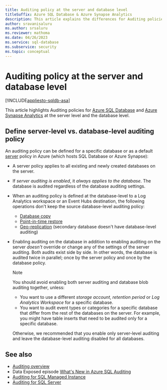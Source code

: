 ```yaml
---
title: Auditing policy at the server and database level
titleSuffix: Azure SQL Database & Azure Synapse Analytics
description: This article explains the differences for Auditing policies of Azure SQL Database and Azure Synapse Analytics at the server and database level.
author: sravanisaluru
ms.author: srsaluru
ms.reviewer: mathoma
ms.date: 04/26/2023
ms.service: sql-database
ms.subservice: security
ms.topic: conceptual
---
```

# Auditing policy at the server and database level

[!INCLUDE[appliesto-sqldb-asa](../includes/appliesto-sqldb-asa.md)]

This article highlights Auditing policies for [Azure SQL Database](sql-database-paas-overview.md) and [Azure Synapse Analytics](/azure/synapse-analytics/sql-data-warehouse/sql-data-warehouse-overview-what-is) at the server level and the database level.

## Define server-level vs. database-level auditing policy

An auditing policy can be defined for a specific database or as a default [server](logical-servers.md) policy in Azure (which hosts SQL Database or Azure Synapse):

- A server policy applies to all existing and newly created databases on the server.

- If *server auditing is enabled*, it *always applies to the database*. The database is audited regardless of the database auditing settings.

- When an auditing policy is defined at the database-level to a Log Analytics workspace or an Event Hubs destination, the following operations don't keep the source database-level auditing policy:

  - [Database copy](database-copy.md)
  - [Point-in-time restore](recovery-using-backups.md)
  - [Geo-replication](active-geo-replication-overview.md) (secondary database doesn't have database-level auditing)

- Enabling auditing on the database in addition to enabling auditing on the server *doesn't* override or change any of the settings of the server auditing. Both audits exist side by side. In other words, the database is audited twice in parallel; once by the server policy and once by the database policy.

  > [!NOTE]  
  > You should avoid enabling both server auditing and database blob auditing together, unless:
  >
  > - You want to use a different *storage account*, *retention period* or *Log Analytics Workspace* for a specific database.
  > - You want to audit event types or categories for a specific database that differ from the rest of the databases on the server. For example, you might have table inserts that need to be audited only for a specific database.
  >
  > Otherwise, we recommended that you enable only server-level auditing and leave the database-level auditing disabled for all databases.

## See also

- [Auditing overview](auditing-overview.md)
- Data Exposed episode [What's New in Azure SQL Auditing](/Shows/Data-Exposed/Whats-New-in-Azure-SQL-Auditing)
- [Auditing for SQL Managed Instance](../managed-instance/auditing-configure.md)
- [Auditing for SQL Server](/sql/relational-databases/security/auditing/sql-server-audit-database-engine)

